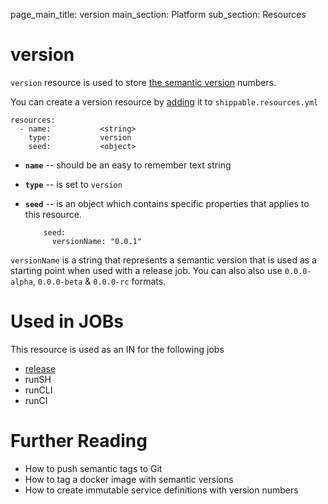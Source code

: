 page_main_title: version
main_section: Platform
sub_section: Resources

# version
`version` resource is used to store <a href="http://www.semver.org/">the semantic version</a> numbers.

You can create a version resource by [adding](resources-working-wth#adding) it to `shippable.resources.yml`

```
resources:
  - name: 			<string>
    type: 			version
    seed:			<object>
```

* **`name`** -- should be an easy to remember text string

* **`type`** -- is set to `version`

* **`seed`** -- is an object which contains specific properties that applies to this resource. 
	
	```
		seed:
		  versionName: "0.0.1"
	```
`versionName` is a string that represents a semantic version that is used as a starting point when used with a release job. You can also also use `0.0.0-alpha`, `0.0.0-beta` & `0.0.0-rc` formats.

# Used in JOBs
This resource is used as an IN for the following jobs

* [release](job-release/)
* runSH
* runCLI
* runCI

# Further Reading
* How to push semantic tags to Git
* How to tag a docker image with semantic versions
* How to create immutable service definitions with version numbers
